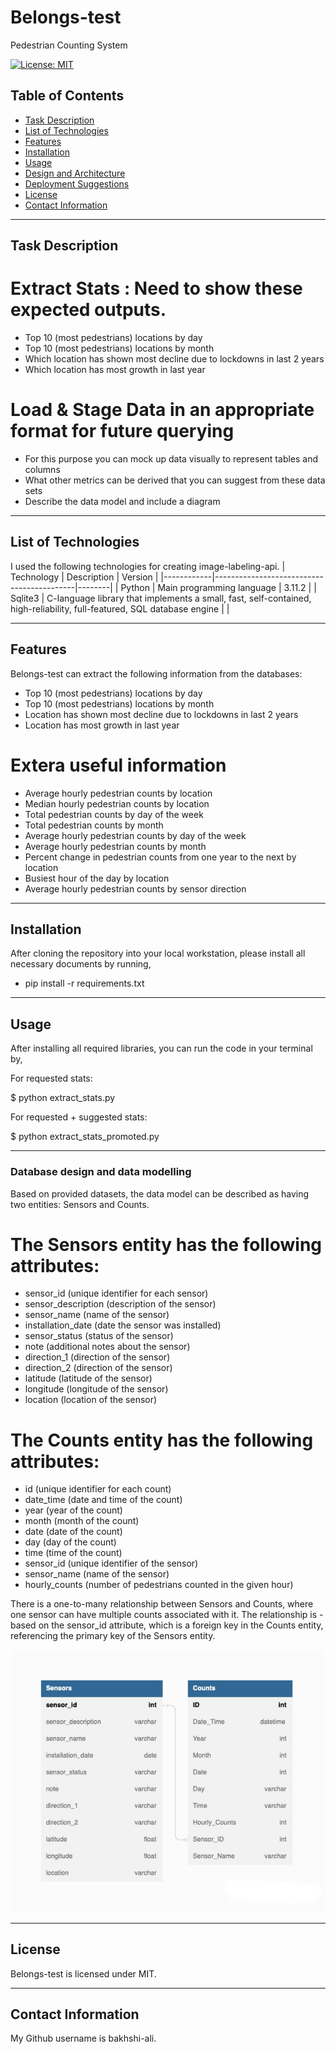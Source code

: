 # Belongs-test
Pedestrian Counting System

[![License: MIT](https://img.shields.io/badge/License-MIT-blue.svg)](https://opensource.org/licenses/MIT)

## Table of Contents

- [Task Description](#API-Description)
- [List of Technologies](#List-of-Technologies)
- [Features](#Features)
- [Installation](#Installation)
- [Usage](#Usage)
- [Design and Architecture](#Design-and-Architecture)
- [Deployment Suggestions](#Deployment-Suggestions)
- [License](#License)
- [Contact Information](#Contact-Information)

---

## Task Description

# Extract Stats : Need to show these expected outputs.
- Top 10 (most pedestrians) locations by day
- Top 10 (most pedestrians) locations by month
- Which location has shown most decline due to lockdowns in last 2 years
- Which location has most growth in last year
# Load & Stage Data in an appropriate format for future querying 
- For this purpose you can mock up data visually to represent tables and columns
- What other metrics can be derived that you can suggest from these data sets
- Describe the data model and include a diagram

---

## List of Technologies

I used the following technologies for creating image-labeling-api.
| Technology | Description | Version |
|------------|-------------------------------------------|--------|
| Python | Main programming language | 3.11.2 |
| Sqlite3 | C-language library that implements a small, fast, self-contained, high-reliability, full-featured, SQL database engine |  |


---

## Features

Belongs-test can extract the following information from the databases:

- Top 10 (most pedestrians) locations by day
- Top 10 (most pedestrians) locations by month
- Location has shown most decline due to lockdowns in last 2 years
- Location has most growth in last year
# Extera useful information
- Average hourly pedestrian counts by location
- Median hourly pedestrian counts by location
- Total pedestrian counts by day of the week
- Total pedestrian counts by month
- Average hourly pedestrian counts by day of the week
- Average hourly pedestrian counts by month
- Percent change in pedestrian counts from one year to the next by location
- Busiest hour of the day by location
- Average hourly pedestrian counts by sensor direction

---

## Installation

After cloning the repository into your local workstation, please install all necessary documents by running,

- pip install -r requirements.txt

---

## Usage

After installing all required libraries, you can run the code in your terminal by,

For requested stats:

$ python extract_stats.py

For requested + suggested stats:

$ python extract_stats_promoted.py


---

### Database design and data modelling

Based on provided datasets, the data model can be described as having two entities: Sensors and Counts.
# The Sensors entity has the following attributes:
- sensor_id (unique identifier for each sensor)
- sensor_description (description of the sensor)
- sensor_name (name of the sensor)
- installation_date (date the sensor was installed)
- sensor_status (status of the sensor)
- note (additional notes about the sensor)
- direction_1 (direction of the sensor)
- direction_2 (direction of the sensor)
- latitude (latitude of the sensor)
- longitude (longitude of the sensor)
- location (location of the sensor)

# The Counts entity has the following attributes:
- id (unique identifier for each count)
- date_time (date and time of the count)
- year (year of the count)
- month (month of the count)
- date (date of the count)
- day (day of the count)
- time (time of the count)
- sensor_id (unique identifier of the sensor)
- sensor_name (name of the sensor)
- hourly_counts (number of pedestrians counted in the given hour)

There is a one-to-many relationship between Sensors and Counts, where one sensor can have multiple counts associated with it. The relationship is - based on the sensor_id attribute, which is a foreign key in the Counts entity, referencing the primary key of the Sensors entity.

![ERD diagram](https://github.com/bakhshi-ali/Belongs-test/blob/main/Diagram.jpg)

---

## License

Belongs-test is licensed under MIT.

---

## Contact Information

My Github username is bakhshi-ali.
